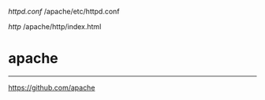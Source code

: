 *httpd.conf*
/apache/etc/httpd.conf

*http*
/apache/http/index.html

# apache
---

https://github.com/apache


